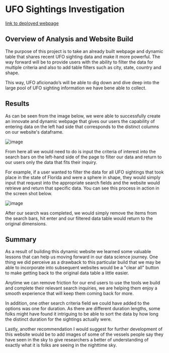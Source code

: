 # UFO Sightings Investigation

[link to deployed webpage](https://titogithub123.github.io/UFOs/)

## Overview of Analysis and Website Build
The purpose of this project is to take an already built webpage and dynamic table that shares recent UFO sighting data and make it more powerful. The way forward will be to provide users with the ability to filter the data for multiple criteria and also to add table filters such as city, state, country and shape. 

This way, UFO aficionado’s will be able to dig down and dive deep into the large pool of UFO sighting information we have bene able to collect. 

## Results

As can be seen from the image below, we were able to successfully create an innovate and dynamic webpage that gives our users the capability of entering data on the left had side that corresponds to the distinct columns on our website's dataframe. 

![image](https://user-images.githubusercontent.com/93171738/164944973-ead5f46c-c56d-4788-a0e9-8af804d528e2.png)

From here all we would need to do is input the criteria of interest into the search bars on the left-hand side of the page to filter our data and return to our users only the data that fits their inquiry. 

For example, if a user wanted to filter the data for all UFO sightings that took place in the state of Florida and were a sphere in shape, they would simply input that request into the appropriate search fields and the website would retrieve and return that specific data. You can see this process in action in the screen shot below. 

![image](https://user-images.githubusercontent.com/93171738/164945205-407b2c0b-2b8a-4bb0-9ef9-3bddb0aa6e8b.png)

After our search was completed, we would simply remove the items from the search bars, hit enter and our filtered data table would return to the original dimensions. 

## Summary

As a result of building this dynamic website we learned some valuable lessons that can help us moving forward in our data science journey. One thing we did perceive as a drawback to this particular build that we may be able to incorporate into subsequent websites would be a "clear all" button to make getting back to the original data table a little easier.

Anytime we can remove friction for our end users to use the tools we build and complete their relevant search inquiries, we are helping them enjoy a smooth experience that will keep them coming back for more. 

In addition, one other search criteria field we could have added to the options was one for duration. As there are different duration lengths, some folks might have found it intriguing to be able to sort the data by how long the distinct duration for the sightings actually were. 

Lastly, another recommendation I would suggest for further development of this website would be to add images of some of the vessels people say they have seen in the sky to give researchers a better of understanding of exactly what it is folks are seeing in the nighttime sky. 
